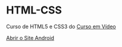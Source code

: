 # HTML-CSS
 Curso de HTML5 e CSS3 do [Curso em Vídeo](https://www.cursoemvideo.com)

 <a href="https://manerich1.github.io/HTML-CSS/desafios/modulo-02/d010/index.html" target="_blank">Abrir o Site Android</a>